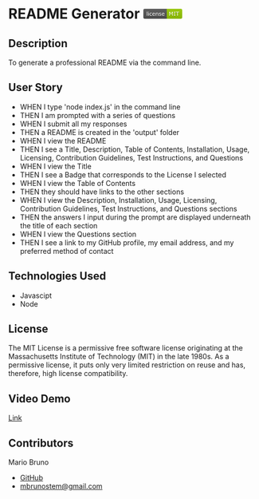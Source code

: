 # README Generator ![License](./assets/LicenseMIT.png)

## Description
To generate a professional README via the command line.
        
## User Story
- WHEN I type 'node index.js' in the command line
- THEN I am prompted with a series of questions
- WHEN I submit all my responses
- THEN a README is created in the 'output' folder
- WHEN I view the README
- THEN I see a Title, Description, Table of Contents, Installation, Usage, Licensing, Contribution    Guidelines, Test Instructions, and Questions
- WHEN I view the Title
- THEN I see a Badge that corresponds to the License I selected
- WHEN I view the Table of Contents
- THEN they should have links to the other sections
- WHEN I view the Description, Installation, Usage, Licensing, Contribution Guidelines, Test Instructions, and Questions sections
- THEN the answers I input during the prompt are displayed underneath the title of each section
- WHEN I view the Questions section
- THEN I see a link to my GitHub profile, my email address, and my preferred method of contact

## Technologies Used
- Javascipt
- Node

## License
The MIT License is a permissive free software license originating at the Massachusetts Institute of Technology (MIT) in the late 1980s. As a permissive license, it puts only very limited restriction on reuse and has, therefore, high license compatibility.

## Video Demo
[Link](https://watch.screencastify.com/v/GKsqVD9d8VcvbRlVpuJk)

## Contributors
Mario Bruno
* [GitHub](https://github.com/MBrunoStem)
* mbrunostem@gmail.com
